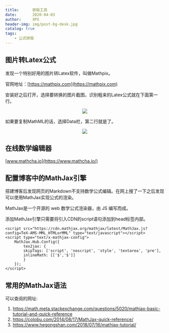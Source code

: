 ```yaml
---
title:      排版工具
date:       2020-04-03
author:     XPX
header-img: img/post-bg-desk.jpg
catalog: true
tags:
    - 公式排版
---
```


## 图片转Latex公式

发现一个特别好用的图片转Latex软件，叫做Mathpix。

官网地址：[https://mathpix.com](https://mathpix.com)

安装好之后打开，选择要转换的图片截图，识别粗来的Latex公式就在下面第一行。
<center>
    <img
    src="https://xpx-picbed.oss-cn-beijing.aliyuncs.com/blog/2020/04/typesetting-mathpix.png">
</center>

如果要复制MathML的话，选择Data栏，第二行就是了。

<center>
    <img
    src="https://xpx-picbed.oss-cn-beijing.aliyuncs.com/blog/2020/04/typesetting-mathpix1.png">
</center>

## 在线数学编辑器

[www.mathcha.io](https://www.mathcha.io/)

## 配置博客中的MathJax引擎
搭建博客后发现网页的Markdown不支持数学公式编辑。在网上搜了一下之后发现可以使用MathJax实现公式的渲染。

MathJax是一个开源的 web 数学公式渲染器，由 JS 编写而成。

添加MathJax引擎只需要将引入CDN的script语句添加到head标签内部。
```
<script src="https://cdn.mathjax.org/mathjax/latest/MathJax.js?config=TeX-AMS-MML_HTMLorMML" type="text/javascript"></script>
<script type="text/x-mathjax-config">
    MathJax.Hub.Config({
        tex2jax: {
        skipTags: ['script', 'noscript', 'style', 'textarea', 'pre'],
        inlineMath: [['$','$']]
        }
    });
</script>
```

## 常用的MathJax语法
可以查阅的网址:
1. https://math.meta.stackexchange.com/questions/5020/mathjax-basic-tutorial-and-quick-reference
2. https://colobu.com/2014/08/17/MathJax-quick-reference/
3. https://www.hegongshan.com/2018/07/16/mathjax-tutorial/